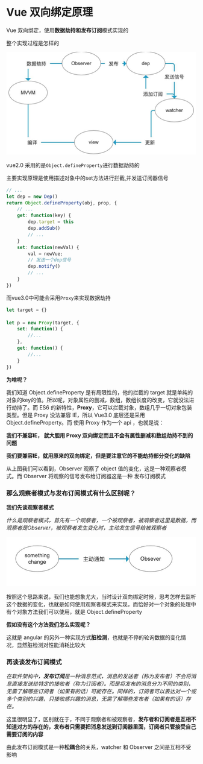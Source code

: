 # Vue 双向绑定原理

Vue 双向绑定，使用**数据劫持和发布订阅**模式实现的

整个实现过程是怎样的

![](../assets/imgs/img-009.png)

vue2.0 采用的是`Object.defineProperty`进行数据劫持的

主要实现原理是使用描述对象中的set方法进行拦截,并发送订阅器信号

```javascript
// ... 
let dep = new Dep()
return Object.defineProperty(obj, prop, {
    // ...
    get: function(key) {
        dep.target = this
        dep.addSub()
        // ...
    }
    set: function(newVal) {
        val = newVue;
        // 发送一个dep信号
        dep.notify()
        // ...
    }
})
```

而vue3.0中可能会采用`Proxy`来实现数据劫持

```javascript
let target = {}

let p = new Proxy(target, {
    set: function() {
        //...
    },
    get: function() {
        //...
    }
})
```

**为啥呢？**

我们知道 Object.defineProperty 是有局限性的，他的拦截的 target 就是单纯的对象的key的值。所以呢，对象属性的删减，数组，数组长度的改变，它就没法进行劫持了。而 ES6 的新特性，**Proxy**，它可以拦截对象，数组几乎一切对象包装类型。但是 Proxy 没法兼容 IE，所以 Vue3.0 底层还是采用 Object.defineProperty。而 使用 Proxy 作为一个 api ，也就是说：

**我们不兼容IE， 就大胆用 Proxy 双向绑定而且不会有属性删减和数组劫持不到的问题**

**我们要兼容IE，就用原来的双向绑定，但是要注意它的不能劫持部分变化的缺陷**

从上图我们可以看到，Observer 观察了 object 值的变化，这是一种观察者模式。而 Observer 将观察的信号发布给订阅器这是一种 发布订阅模式

### 那么观察者模式与发布订阅模式有什么区别呢？

**我们先谈观察者模式**

*什么是观察者模式，首先有一个观察者，一个被观察者，被观察者这里是数据，而观察者是Observer，被观察者发生变化时，主动发生信号给被观察者*

![img](../assets/imgs/img-010.png)

按照这个思路来说，我们也能想象尤大，当时设计双向绑定时候，思考怎样去监听这个数据的变化，也就是如何使用观察者模式来实现，而恰好对一个对象的处理中有个对象方法我们可以使用，就是 Object.defineProperty

**假如没有这个方法我们怎么实现呢？**

这就是 angular 的另外一种实现方式**脏检测**，也就是不停的轮询数据的变化情况，显然脏检测对性能消耗比较大

### 再谈谈发布订阅模式

*在软件架构中，**发布订阅**是一种消息范式，消息的发送者（称为发布者）不会将消息直接发送给特定的接收者（称为订阅者）。而是将发布的消息分为不同的类别，无需了解哪些订阅者（如果有的话）可能存在。同样的，订阅者可以表达对一个或多个类别的兴趣，只接收感兴趣的消息，无需了解哪些发布者（如果有的话）存在。*

这里很明显了，区别就在于，不同于观察者和被观察者，**发布者和订阅者是互相不知道对方的存在的，发布者只需要把消息发送到订阅器里面，订阅者只管接受自己需要订阅的内容**

由此发布订阅模式是一种**松耦合**的关系，watcher 和 Observer 之间是互相不受影响